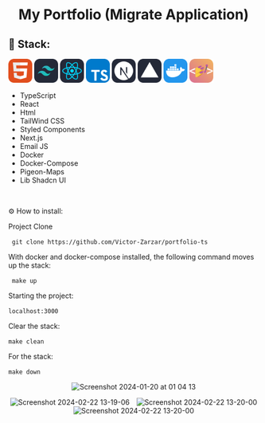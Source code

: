 <h1 align="center" id="header">
 My Portfolio (Migrate Application)
</h1>

<h2 id="stack">
🤖 Stack:
</h2>
<p>
<img src="https://github.com/tandpfun/skill-icons/blob/main/icons/HTML.svg" width="48" title="Html"> <img src="https://github.com/tandpfun/skill-icons/blob/main/icons/TailwindCSS-Dark.svg" width="48" title="TailWindCss">
<img src="https://github.com/tandpfun/skill-icons/blob/main/icons/React-Dark.svg" width="48" title="React.Js">  <img src="https://github.com/tandpfun/skill-icons/blob/main/icons/TypeScript.svg" width="48" title="TypeScript">
<img src="https://github.com/tandpfun/skill-icons/blob/main/icons/NextJS-Dark.svg" width="48" title="Next.Js">  <img src="https://github.com/tandpfun/skill-icons/blob/main/icons/Vercel-Dark.svg" width="48"  title="Vercel"> 
<img src="https://github.com/tandpfun/skill-icons/blob/main/icons/Docker.svg" width="48" title="Docker">  <img src="https://github.com/tandpfun/skill-icons/blob/main/icons/StyledComponents.svg" width="48" title="Styled Components">  
</p>

- TypeScript
- React
- Html
- TailWind CSS
- Styled Components
- Next.js
- Email JS
- Docker
- Docker-Compose
- Pigeon-Maps
- Lib Shadcn UI
  
<br />

⚙️ How to install:

Project Clone

     git clone https://github.com/Victor-Zarzar/portfolio-ts

With docker and docker-compose installed, the following command moves up the stack:

     make up

Starting the project:

    localhost:3000

Clear the stack:

    make clean

For the stack:
   
    make down


<p align="center">
  <img src="https://github.com/Victor-Zarzar/portfolio-ts/assets/114430780/b6d7591d-3c6b-489e-a410-a71f2f421020" width="1000" height="500" alt="Screenshot 2024-01-20 at 01 04 13">
</p>

<p align="center">
  <img src="https://github.com/Victor-Zarzar/portfolio-ts/assets/114430780/1d83dbc6-7a1f-45f1-bb9d-752c909db46a" alt="Screenshot 2024-02-22 13-19-06" width="332px" height="500px" style="margin-right: 10px;">
  <img src="https://github.com/Victor-Zarzar/portfolio-ts/assets/114430780/41b7641a-b917-46d0-a4b2-3f2931192e44" alt="Screenshot 2024-02-22 13-20-00" width="332px" height="500px">
  <img src="https://github.com/Victor-Zarzar/portfolio-ts/assets/114430780/29c42b30-6531-4450-92bb-f5ea8397103a" alt="Screenshot 2024-02-22 13-20-00" width="332px" height="500px">
</p>




